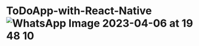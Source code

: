 # ToDoApp-with-React-Native![WhatsApp Image 2023-04-06 at 19 48 10](https://user-images.githubusercontent.com/99664429/230444006-e301493f-0cbb-4cd7-b958-5219677c5c7a.jpeg)
